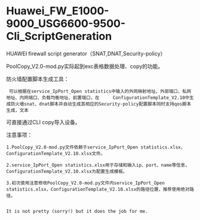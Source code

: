 # Huawei_FW_E1000-9000_USG6600-9500-Cli_ScriptGeneration
HUAWEI firewall script generator（SNAT,DNAT,Security-policy）

PoolCopy_V2.0-mod.py实际起到exc表格数据处理、copy的功能。


防火墙配置脚本生成工具：

     可以根据在service_IpPort_Open statistics中输入的外网映射地址、外部端口、私网地址、内网端口、负载均衡地址、前置端口，在     ConfigurationTemplate_V2.10中生成防火墙snat、dnat脚本并自动生成其相应的Security-policy配置脚本同时支持qos脚本生成，文本
可直接通过CLI copy导入设备。
  



注意事项：

    1.PoolCopy_V2.0-mod.py文件依赖于service_IpPort_Open statistics.xlsx，ConfigurationTemplate_V2.10.xlsx文件。
    
    2.service_IpPort_Open statistics.xlsx用于存储和输入ip、port、name等信息，ConfigurationTemplate_V2.10.xlsx为配置生成模板。
    
    3.初次使用注意修改PoolCopy_V2.0-mod.py文件内service_IpPort_Open statistics.xlsx，ConfigurationTemplate_V2.10.xlsx的路径位置，推荐使用绝对路径。
     
    
    It is not pretty (sorry!) but it does the job for me.
